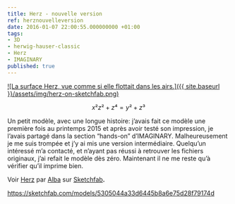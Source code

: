 ```yaml
---
title: Herz - nouvelle version
ref: herznouvelleversion
date: 2016-01-07 22:00:55.000000000 +01:00
tags:
- 3D
- herwig-hauser-classic
- Herz
- IMAGINARY
published: true
---
```


[![La surface Herz, vue comme si elle flottait dans les airs.]({{ site.baseurl }}/assets/img/herz-on-sketchfab.png)](https://sketchfab.com/models/5305044a33d6445b8a6e75d28f79174d 'Prévisualisation de la surface Herz dans SketchFab.')

$$x²z²+z⁴=y²+z³$$

Un petit modèle, avec une longue histoire: j’avais fait ce modèle une première fois au printemps 2015 et après avoir testé son impression, je l’avais partagé dans la section “hands-on” d’IMAGINARY. Malheureusement je me suis trompée et j’y ai mis une version intermédiaire. Quelqu’un intéressé m’a contacté, et n’ayant pas réussi à retrouver les fichiers originaux, j’ai refait le modèle dès zéro. Maintenant il ne me reste qu’à vérifier qu’il imprime bien.

Voir [Herz](https://sketchfab.com/models/5305044a33d6445b8a6e75d28f79174d) par [Alba](https://sketchfab.com/alba.m) sur [Sketchfab](https://sketchfab.com)**.**

https://sketchfab.com/models/5305044a33d6445b8a6e75d28f79174d
